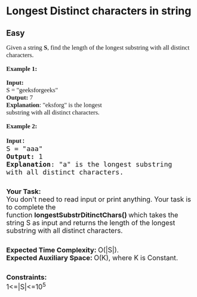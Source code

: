 # Longest Distinct characters in string
## Easy
<div class="problems_problem_content__Xm_eO" speechify-initial-font-family="Roboto, sans-serif" speechify-initial-font-size="16px"><p speechify-initial-font-family="urw-din" speechify-initial-font-size="17px" style="font-family: urw-din; font-size: 17px;"><span style="font-size: 17px; font-family: urw-din;" speechify-initial-font-family="urw-din" speechify-initial-font-size="17px">Given a string <strong speechify-initial-font-family="urw-din" speechify-initial-font-size="17px" style="font-family: urw-din; font-size: 17px;">S</strong>, find the length of the longest substring with all distinct characters.&nbsp;</span></p>
<p speechify-initial-font-family="urw-din" speechify-initial-font-size="17px" style="font-family: urw-din; font-size: 17px;"><span style="font-size: 17px; font-family: urw-din;" speechify-initial-font-family="urw-din" speechify-initial-font-size="17px"><strong speechify-initial-font-family="urw-din" speechify-initial-font-size="17px" style="font-family: urw-din; font-size: 17px;">Example 1:</strong></span></p>
<pre speechify-initial-font-family="urw-din" speechify-initial-font-size="17px" style="font-family: urw-din; font-size: 17px;"><span style="font-size: 17px; font-family: urw-din;" speechify-initial-font-family="urw-din" speechify-initial-font-size="17px"><strong speechify-initial-font-family="urw-din" speechify-initial-font-size="17px" style="font-family: urw-din; font-size: 17px;">Input:</strong>
S = "geeksforgeeks"
<strong speechify-initial-font-family="urw-din" speechify-initial-font-size="17px" style="font-family: urw-din; font-size: 17px;">Output:</strong> 7
<strong speechify-initial-font-family="urw-din" speechify-initial-font-size="17px" style="font-family: urw-din; font-size: 17px;">Explanation</strong>: "eksforg" is the longest 
substring with all distinct characters.</span>
</pre>
<p speechify-initial-font-family="urw-din" speechify-initial-font-size="17px" style="font-family: urw-din; font-size: 17px;"><span style="font-size: 17px; font-family: urw-din;" speechify-initial-font-family="urw-din" speechify-initial-font-size="17px"><strong speechify-initial-font-family="urw-din" speechify-initial-font-size="17px" style="font-family: urw-din; font-size: 17px;">Example 2:</strong></span></p>
<pre speechify-initial-font-family="urw-din" speechify-initial-font-size="17px"><span style="font-size: 18px;" speechify-initial-font-family="urw-din" speechify-initial-font-size="17px"><strong speechify-initial-font-family="urw-din" speechify-initial-font-size="17px" style="font-family: urw-din; font-size: 17px;">Input</strong>: 
S = "aaa"
<strong speechify-initial-font-family="urw-din" speechify-initial-font-size="17px">Output:</strong> 1
<strong speechify-initial-font-family="urw-din" speechify-initial-font-size="17px">Explanation</strong>: "a" is the longest substring 
with all distinct characters.
</span></pre>
<p speechify-initial-font-family="urw-din" speechify-initial-font-size="17px"><br speechify-initial-font-family="urw-din" speechify-initial-font-size="17px"><span style="font-size: 18px;" speechify-initial-font-family="urw-din" speechify-initial-font-size="17px"><strong speechify-initial-font-family="urw-din" speechify-initial-font-size="17px">Your Task:</strong><br speechify-initial-font-family="urw-din" speechify-initial-font-size="17px">You don't need to read input or print anything. Your task is to complete the function&nbsp;<strong speechify-initial-font-family="urw-din" speechify-initial-font-size="17px">longestSubstrDitinctChars()&nbsp;</strong>which takes the string S&nbsp;as input and returns the length of the longest substring with all distinct characters.</span></p>
<p speechify-initial-font-family="urw-din" speechify-initial-font-size="17px"><br speechify-initial-font-family="urw-din" speechify-initial-font-size="17px"><span style="font-size: 18px;" speechify-initial-font-family="urw-din" speechify-initial-font-size="17px"><strong speechify-initial-font-family="urw-din" speechify-initial-font-size="17px">Expected Time Complexity:&nbsp;</strong>O(|S|).<br speechify-initial-font-family="urw-din" speechify-initial-font-size="17px"><strong speechify-initial-font-family="urw-din" speechify-initial-font-size="17px">Expected Auxiliary Space:&nbsp;</strong>O(K), where K is Constant.</span></p>
<p speechify-initial-font-family="urw-din" speechify-initial-font-size="17px"><br speechify-initial-font-family="urw-din" speechify-initial-font-size="17px"><span style="font-size: 18px;" speechify-initial-font-family="urw-din" speechify-initial-font-size="17px"><strong speechify-initial-font-family="urw-din" speechify-initial-font-size="17px">Constraints:</strong><br speechify-initial-font-family="urw-din" speechify-initial-font-size="17px">1&lt;=|S|&lt;=10<sup speechify-initial-font-family="urw-din" speechify-initial-font-size="17px">5</sup></span></p>
<p speechify-initial-font-family="urw-din" speechify-initial-font-size="17px">&nbsp;</p></div>